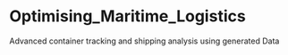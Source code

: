 # Optimising_Maritime_Logistics
Advanced container tracking and shipping analysis using generated Data
